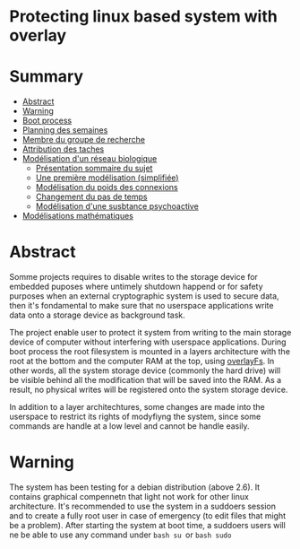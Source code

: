 # Protecting linux based system with overlay

# Summary
- [Abstract](#abstract)
- [Warning](#warning)
- [Boot process](#boot)
- [Planning des semaines](#agenda)
- [Membre du groupe de recherche](#membres)  
- [Attribution des taches](#taches)
- [Modélisation d'un réseau biologique](#Modélisations)
  - [Présentation sommaire du sujet](#sujet)
  - [Une première modélisation (simplifiée)](#modélisation_simplifiee)
  - [Modélisation du poids des connexions](#Modélisation_2)
  - [Changement du pas de temps](#Modélisation_3)
  - [Modélisation d'une susbtance psychoactive](#Modélisation_psycho)
- [Modélisations mathématiques](#doc_ref) 


# Abstract <a name="abstract"/>

Somme projects requires to disable writes to the storage device for embedded puposes where untimely shutdown happend or for safety purposes when an external cryptographic system is used to secure data, then it's fondamental to make sure that no userspace applications write data onto a storage device as background task.

The project enable user to protect it system from writing to the main storage device of computer without interfering with userspace applications. During boot process the root filesystem is mounted in a layers architecture with the root at the bottom and the computer RAM at the top, using [overlayFs](https://en.wikipedia.org/wiki/OverlayFS).
In other words, all the system storage device (commonly the hard drive) will be visible behind all the modification that will be saved into the RAM. As a result, no physical writes will be registered onto the system storage device.

In addition to a layer architechtures, some changes are made into the userspace to restrict its rights of modyfiyng the system, since some commands are handle at a low level and cannot be handle easily.

# Warning <a name="warning"/>

The system has been testing for a debian distribution (above 2.6). It contains graphical compennetn that light not work for other linux architecture.
It's recommended to use the system in a suddoers session and to create a fully root user in case of emergency (to edit files that might be a problem). After starting the system at boot time, a suddoers users will ne be able to use any command under ```bash su ```or ```bash sudo```
